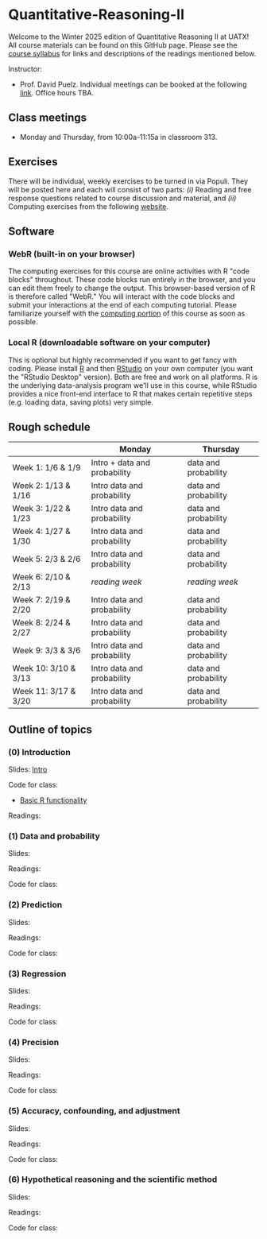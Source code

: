 # Quantitative-Reasoning-II

Welcome to the Winter 2025 edition of Quantitative Reasoning II at UATX!  All course materials can be found on this GitHub page.  Please see the [course syllabus](syllabus.pdf) for links and descriptions of the readings mentioned below.

Instructor:  
- Prof. David Puelz.  Individual meetings can be booked at the following [link](https://calendly.com/dpuelz).  Office hours TBA.


## Class meetings

- Monday and Thursday, from 10:00a-11:15a in classroom 313.

## Exercises

There will be individual, weekly exercises to be turned in via Populi.  They will be posted here and each will consist of two parts: *(i)* Reading and free response questions related to course discussion and material, and *(ii)* Computing exercises from the following [website](https://dtkaplan.github.io/QR2-computing/).

## Software

### WebR (built-in on your browser)

The computing exercises for this course are online activities with R "code blocks" throughout.  These code blocks run entirely in the browser, and you can edit them freely to change the output.  This browser-based version of R is therefore called "WebR."  You will interact with the code blocks and submit your interactions at the end of each computing tutorial.  Please familiarize yourself with the [computing portion](https://dtkaplan.github.io/QR2-computing/) of this course as soon as possible.

### Local R (downloadable software on your computer)

This is optional but highly recommended if you want to get fancy with coding. Please install [R](http://www.r-project.org) and then [RStudio](http://www.rstudio.org) on your own computer (you want the "RStudio Desktop" version).  Both are free and work on all platforms.  R is the underlying data-analysis program we'll use in this course, while RStudio provides a nice front-end interface to R that makes certain repetitive steps (e.g. loading data, saving plots) very simple.


## Rough schedule

|| Monday | Thursday |
|---|------| ------ |
|Week 1: 1/6 & 1/9| Intro + data and probability | data and probability |
|Week 2: 1/13 & 1/16| Intro data and probability | data and probability |
|Week 3: 1/22 & 1/23| Intro data and probability | data and probability |
|Week 4: 1/27 & 1/30| Intro data and probability | data and probability |
|Week 5: 2/3 & 2/6| Intro data and probability | data and probability |
|Week 6: 2/10 & 2/13| *reading week* | *reading week* |
|Week 7: 2/19 & 2/20| Intro data and probability | data and probability |
|Week 8: 2/24 & 2/27| Intro data and probability | data and probability |
|Week 9: 3/3 & 3/6| Intro data and probability | data and probability |
|Week 10: 3/10 & 3/13| Intro data and probability | data and probability |
|Week 11: 3/17 & 3/20| Intro data and probability | data and probability |


## Outline of topics  

### (0) Introduction

Slides: [Intro](slides/)

Code for class:
- [Basic R functionality](code/intro.R)

Readings:

### (1) Data and probability

Slides:

Readings:

Code for class:

### (2) Prediction

Slides:

Readings:

Code for class:

### (3) Regression

Slides:

Readings:

Code for class:


### (4) Precision

Slides:

Readings:

Code for class:


### (5) Accuracy, confounding, and adjustment

Slides:

Readings:

Code for class:


### (6) Hypothetical reasoning and the scientific method

Slides:

Readings:

Code for class: